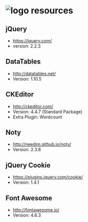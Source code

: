 ![logo](https://raw.githubusercontent.com/yafp/monoto/master/images/icons/monoto_logo_black.png) resources
==========

## jQuery
- https://jquery.com/
- version: 2.2.3

## DataTables
- http://datatables.net/
- Version: 1.10.5

## CKEditor
- http://ckeditor.com/
- Version: 4.4.7 (Standard Package)
- Extra Plugin: Wordcount

## Noty
- http://needim.github.io/noty/
- Version: 2.3.8

## jQuery Cookie
- https://plugins.jquery.com/cookie/
- Version: 1.4.1

## Font Awesome
- http://fontawesome.io/
- Version: 4.6.3

